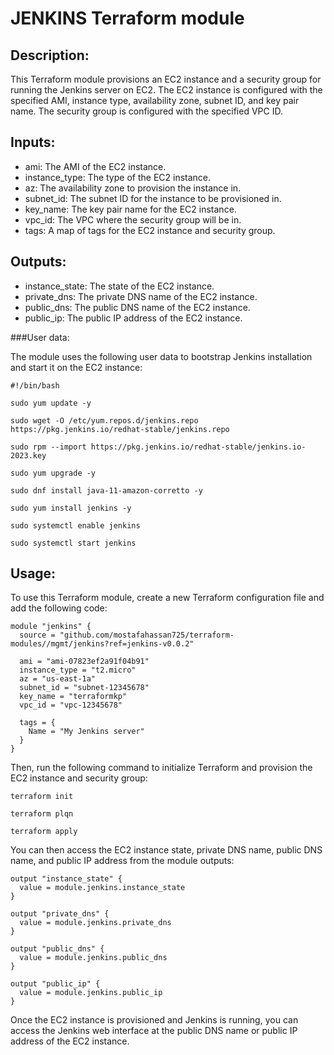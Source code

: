 # JENKINS Terraform module

## Description:

This Terraform module provisions an EC2 instance and a security group for running the Jenkins server on EC2. The EC2 instance is configured with the specified AMI, instance type, availability zone, subnet ID, and key pair name. The security group is configured with the specified VPC ID.

## Inputs:

- ami: The AMI of the EC2 instance.
- instance_type: The type of the EC2 instance.
- az: The availability zone to provision the instance in.
- subnet_id: The subnet ID for the instance to be provisioned in.
- key_name: The key pair name for the EC2 instance.
- vpc_id: The VPC where the security group will be in.
- tags: A map of tags for the EC2 instance and security group.

## Outputs:

- instance_state: The state of the EC2 instance.
- private_dns: The private DNS name of the EC2 instance.
- public_dns: The public DNS name of the EC2 instance.
- public_ip: The public IP address of the EC2 instance.

###User data:

The module uses the following user data to bootstrap Jenkins installation and start it on the EC2 instance:

```
#!/bin/bash

sudo yum update -y

sudo wget -O /etc/yum.repos.d/jenkins.repo https://pkg.jenkins.io/redhat-stable/jenkins.repo

sudo rpm --import https://pkg.jenkins.io/redhat-stable/jenkins.io-2023.key

sudo yum upgrade -y

sudo dnf install java-11-amazon-corretto -y

sudo yum install jenkins -y

sudo systemctl enable jenkins

sudo systemctl start jenkins
```

## Usage:

To use this Terraform module, create a new Terraform configuration file and add the following code:

```
module "jenkins" {
  source = "github.com/mostafahassan725/terraform-modules//mgmt/jenkins?ref=jenkins-v0.0.2"

  ami = "ami-07823ef2a91f04b91"
  instance_type = "t2.micro"
  az = "us-east-1a"
  subnet_id = "subnet-12345678"
  key_name = "terraformkp"
  vpc_id = "vpc-12345678"

  tags = {
    Name = "My Jenkins server"
  }
}
```
Then, run the following command to initialize Terraform and provision the EC2 instance and security group:
```
terraform init
```
```
terraform plqn
```
```
terraform apply
```
You can then access the EC2 instance state, private DNS name, public DNS name, and public IP address from the module outputs:

```
output "instance_state" {
  value = module.jenkins.instance_state
}

output "private_dns" {
  value = module.jenkins.private_dns
}

output "public_dns" {
  value = module.jenkins.public_dns
}

output "public_ip" {
  value = module.jenkins.public_ip
}
```
Once the EC2 instance is provisioned and Jenkins is running, you can access the Jenkins web interface at the public DNS name or public IP address of the EC2 instance.

